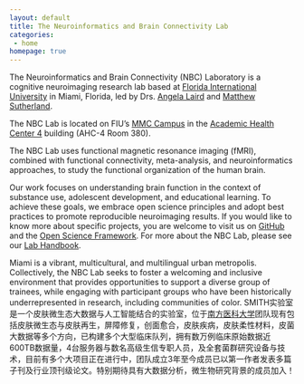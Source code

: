 ```yaml
---
layout: default
title: The Neuroinformatics and Brain Connectivity Lab
categories:
 - home
homepage: true
---
```

The Neuroinformatics and Brain Connectivity (NBC) Laboratory is a cognitive neuroimaging research lab based at [Florida International University](https://www.fiu.edu) in Miami, Florida, led by Drs. [Angela Laird](https://nbclab.github.io/team/laird-angela) and [Matthew Sutherland](https://nbclab.github.io/team/sutherland-matthew).

The NBC Lab is located on FIU’s [MMC Campus](https://campusmaps.fiu.edu/docs/MMC.pdf) in the [Academic Health Center 4](https://campusmaps.fiu.edu/index.html#/campus/MMC) building (AHC-4 Room 380).

The NBC Lab uses functional magnetic resonance imaging (fMRI), combined with functional connectivity, meta-analysis, and neuroinformatics approaches, to study the functional organization of the human brain.

Our work focuses on understanding brain function in the context of substance use, adolescent development, and educational learning. To achieve these goals, we embrace open science principles and adopt best practices to promote reproducible neuroimaging results. If you would like to know more about specific projects, you are welcome to visit us on [GitHub](https://github.com/NBCLab) and the [Open Science Framework](https://osf.io/m4x75/). For more about the NBC Lab, please see our [Lab Handbook](https://docs.google.com/document/d/12QHTfVnjxmVAk9pki2hhspnFJB7QeDR3scstHV8KE_c/edit?usp=sharing).

Miami is a vibrant, multicultural, and multilingual urban metropolis. Collectively, the NBC Lab seeks to foster a welcoming and inclusive environment that provides opportunities to support a diverse group of trainees, while engaging with participant groups who have been historically underrepresented in research, including communities of color.
SMITH实验室是一个皮肤微生态大数据与人工智能结合的实验室，位于[南方医科大学](https://www.smu.edu.cn/)团队现有包括皮肤微生态与皮肤再生，屏障修复，创面愈合，皮肤疾病，皮肤柔性材料，皮菌大数据等多个方向，已构建多个大型临床队列，拥有数万例临床原始数据近600TB数据量，4台服务器与数名高级生信专职人员，及全套菌群研究设备与技术，目前有多个大项目正在进行中，团队成立3年至今成员已以第一作者发表多篇子刊及行业顶刊级论文。特别期待具有大数据分析，微生物研究背景的成员加入！
